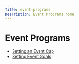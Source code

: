 ```yaml
---
Title: event-programs
Description: Event Programs home
---
```


# Event Programs

* [Setting an Event Cap](setting-an-event-cap.md)
* [Setting Event Goals](setting-event-goals.md)
